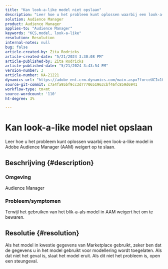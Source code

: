 ```yaml
---
title: "Kan look-a-like model niet opslaan"
description: "Leer hoe u het probleem kunt oplossen waarbij een look-a-like model in Adobe Audience Manager (AAM) weigert op te slaan."
solution: Audience Manager
product: Audience Manager
applies-to: "Audience Manager"
keywords: "KCS,model, look-a-like"
resolution: Resolution
internal-notes: null
bug: false
article-created-by: Zita Rodricks
article-created-date: "5/21/2024 3:30:08 PM"
article-published-by: Zita Rodricks
article-published-date: "5/21/2024 3:43:54 PM"
version-number: 3
article-number: KA-21221
dynamics-url: "https://adobe-ent.crm.dynamics.com/main.aspx?forceUCI=1&pagetype=entityrecord&etn=knowledgearticle&id=4b160101-8717-ef11-9f89-6045bd06eea5"
source-git-commit: c7a4fa95bf9cc3d7770651963cbf46fc859d6941
workflow-type: tm+mt
source-wordcount: '110'
ht-degree: 3%

---
```


# Kan look-a-like model niet opslaan


Leer hoe u het probleem kunt oplossen waarbij een look-a-like model in Adobe Audience Manager (AAM) weigert op te slaan.

## Beschrijving {#description}


### Omgeving

Audience Manager

### <b>Probleem/symptomen</b>

Terwijl het gebruiken van het blik-a-als model in AAM weigert het om te bewaren.


## Resolutie {#resolution}


Als het model in kwestie gegevens van Marketplace gebruikt, zeker ben dat de gegevens u in het model gebruikt voor modellering wordt toegelaten. Als dat niet het geval is, slaat het model eruit. Als dit niet het probleem is, open een steungeval.
